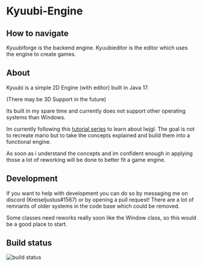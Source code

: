 # Kyuubi-Engine

## How to navigate
Kyuubiforge is the backend engine.
Kyuubieditor is the editor which uses the engine to create games.

## About
Kyuubi is a simple 2D Engine (with editor) built in Java 17.

(There may be 3D Support in the future)

Its built in my spare time and currently does not support other operating systems than Windows.

Im currently following this [tutorial series](https://github.com/codingminecraft/MarioYoutube) to learn about lwjgl.
The goal is not to recreate mario but to take the concepts explained and build them into a functional engine.

As soon as i understand the concepts and im confident enough in applying those a lot of reworking will be done to better fit a game engine.

## Development
If you want to help with development you can do so by messaging me on discord (Kreiseljustus#1567) or by opening a pull request!
There are a lot of remnants of older systems in the code base which could be removed. 

Some classes need reworks really soon like the Window class, so this would be a good place to start.

## Build status
![build status](https://github.com/SpitFox/Foxfire/actions/workflows/gradle.yml/badge.svg)
